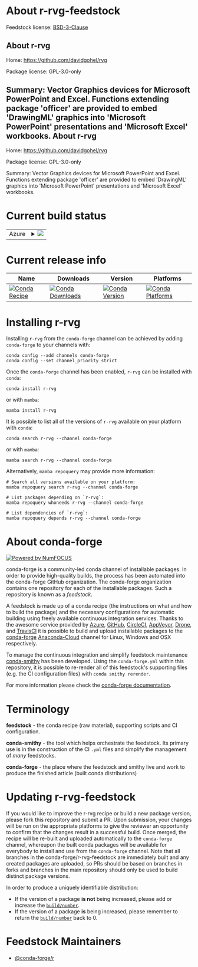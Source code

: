 About r-rvg-feedstock
=====================

Feedstock license: [BSD-3-Clause](https://github.com/conda-forge/r-rvg-feedstock/blob/main/LICENSE.txt)

About r-rvg
-----------

Home: https://github.com/davidgohel/rvg

Package license: GPL-3.0-only

Summary: Vector Graphics devices for Microsoft PowerPoint and Excel. Functions extending package 'officer' are provided to  embed 'DrawingML' graphics into 'Microsoft PowerPoint' presentations and  'Microsoft Excel' workbooks.
About r-rvg
-----------

Home: https://github.com/davidgohel/rvg

Package license: GPL-3.0-only

Summary: Vector Graphics devices for Microsoft PowerPoint and Excel. Functions extending package 'officer' are provided to  embed 'DrawingML' graphics into 'Microsoft PowerPoint' presentations and  'Microsoft Excel' workbooks.

Current build status
====================


<table>
    
  <tr>
    <td>Azure</td>
    <td>
      <details>
        <summary>
          <a href="https://dev.azure.com/conda-forge/feedstock-builds/_build/latest?definitionId=1582&branchName=main">
            <img src="https://dev.azure.com/conda-forge/feedstock-builds/_apis/build/status/r-rvg-feedstock?branchName=main">
          </a>
        </summary>
        <table>
          <thead><tr><th>Variant</th><th>Status</th></tr></thead>
          <tbody><tr>
              <td>linux_64_r_base4.2</td>
              <td>
                <a href="https://dev.azure.com/conda-forge/feedstock-builds/_build/latest?definitionId=1582&branchName=main">
                  <img src="https://dev.azure.com/conda-forge/feedstock-builds/_apis/build/status/r-rvg-feedstock?branchName=main&jobName=linux&configuration=linux%20linux_64_r_base4.2" alt="variant">
                </a>
              </td>
            </tr><tr>
              <td>linux_64_r_base4.3</td>
              <td>
                <a href="https://dev.azure.com/conda-forge/feedstock-builds/_build/latest?definitionId=1582&branchName=main">
                  <img src="https://dev.azure.com/conda-forge/feedstock-builds/_apis/build/status/r-rvg-feedstock?branchName=main&jobName=linux&configuration=linux%20linux_64_r_base4.3" alt="variant">
                </a>
              </td>
            </tr><tr>
              <td>osx_64_r_base4.2</td>
              <td>
                <a href="https://dev.azure.com/conda-forge/feedstock-builds/_build/latest?definitionId=1582&branchName=main">
                  <img src="https://dev.azure.com/conda-forge/feedstock-builds/_apis/build/status/r-rvg-feedstock?branchName=main&jobName=osx&configuration=osx%20osx_64_r_base4.2" alt="variant">
                </a>
              </td>
            </tr><tr>
              <td>osx_64_r_base4.3</td>
              <td>
                <a href="https://dev.azure.com/conda-forge/feedstock-builds/_build/latest?definitionId=1582&branchName=main">
                  <img src="https://dev.azure.com/conda-forge/feedstock-builds/_apis/build/status/r-rvg-feedstock?branchName=main&jobName=osx&configuration=osx%20osx_64_r_base4.3" alt="variant">
                </a>
              </td>
            </tr><tr>
              <td>win_64</td>
              <td>
                <a href="https://dev.azure.com/conda-forge/feedstock-builds/_build/latest?definitionId=1582&branchName=main">
                  <img src="https://dev.azure.com/conda-forge/feedstock-builds/_apis/build/status/r-rvg-feedstock?branchName=main&jobName=win&configuration=win%20win_64_" alt="variant">
                </a>
              </td>
            </tr>
          </tbody>
        </table>
      </details>
    </td>
  </tr>
</table>

Current release info
====================

| Name | Downloads | Version | Platforms |
| --- | --- | --- | --- |
| [![Conda Recipe](https://img.shields.io/badge/recipe-r--rvg-green.svg)](https://anaconda.org/conda-forge/r-rvg) | [![Conda Downloads](https://img.shields.io/conda/dn/conda-forge/r-rvg.svg)](https://anaconda.org/conda-forge/r-rvg) | [![Conda Version](https://img.shields.io/conda/vn/conda-forge/r-rvg.svg)](https://anaconda.org/conda-forge/r-rvg) | [![Conda Platforms](https://img.shields.io/conda/pn/conda-forge/r-rvg.svg)](https://anaconda.org/conda-forge/r-rvg) |

Installing r-rvg
================

Installing `r-rvg` from the `conda-forge` channel can be achieved by adding `conda-forge` to your channels with:

```
conda config --add channels conda-forge
conda config --set channel_priority strict
```

Once the `conda-forge` channel has been enabled, `r-rvg` can be installed with `conda`:

```
conda install r-rvg
```

or with `mamba`:

```
mamba install r-rvg
```

It is possible to list all of the versions of `r-rvg` available on your platform with `conda`:

```
conda search r-rvg --channel conda-forge
```

or with `mamba`:

```
mamba search r-rvg --channel conda-forge
```

Alternatively, `mamba repoquery` may provide more information:

```
# Search all versions available on your platform:
mamba repoquery search r-rvg --channel conda-forge

# List packages depending on `r-rvg`:
mamba repoquery whoneeds r-rvg --channel conda-forge

# List dependencies of `r-rvg`:
mamba repoquery depends r-rvg --channel conda-forge
```


About conda-forge
=================

[![Powered by
NumFOCUS](https://img.shields.io/badge/powered%20by-NumFOCUS-orange.svg?style=flat&colorA=E1523D&colorB=007D8A)](https://numfocus.org)

conda-forge is a community-led conda channel of installable packages.
In order to provide high-quality builds, the process has been automated into the
conda-forge GitHub organization. The conda-forge organization contains one repository
for each of the installable packages. Such a repository is known as a *feedstock*.

A feedstock is made up of a conda recipe (the instructions on what and how to build
the package) and the necessary configurations for automatic building using freely
available continuous integration services. Thanks to the awesome service provided by
[Azure](https://azure.microsoft.com/en-us/services/devops/), [GitHub](https://github.com/),
[CircleCI](https://circleci.com/), [AppVeyor](https://www.appveyor.com/),
[Drone](https://cloud.drone.io/welcome), and [TravisCI](https://travis-ci.com/)
it is possible to build and upload installable packages to the
[conda-forge](https://anaconda.org/conda-forge) [Anaconda-Cloud](https://anaconda.org/)
channel for Linux, Windows and OSX respectively.

To manage the continuous integration and simplify feedstock maintenance
[conda-smithy](https://github.com/conda-forge/conda-smithy) has been developed.
Using the ``conda-forge.yml`` within this repository, it is possible to re-render all of
this feedstock's supporting files (e.g. the CI configuration files) with ``conda smithy rerender``.

For more information please check the [conda-forge documentation](https://conda-forge.org/docs/).

Terminology
===========

**feedstock** - the conda recipe (raw material), supporting scripts and CI configuration.

**conda-smithy** - the tool which helps orchestrate the feedstock.
                   Its primary use is in the construction of the CI ``.yml`` files
                   and simplify the management of *many* feedstocks.

**conda-forge** - the place where the feedstock and smithy live and work to
                  produce the finished article (built conda distributions)


Updating r-rvg-feedstock
========================

If you would like to improve the r-rvg recipe or build a new
package version, please fork this repository and submit a PR. Upon submission,
your changes will be run on the appropriate platforms to give the reviewer an
opportunity to confirm that the changes result in a successful build. Once
merged, the recipe will be re-built and uploaded automatically to the
`conda-forge` channel, whereupon the built conda packages will be available for
everybody to install and use from the `conda-forge` channel.
Note that all branches in the conda-forge/r-rvg-feedstock are
immediately built and any created packages are uploaded, so PRs should be based
on branches in forks and branches in the main repository should only be used to
build distinct package versions.

In order to produce a uniquely identifiable distribution:
 * If the version of a package **is not** being increased, please add or increase
   the [``build/number``](https://docs.conda.io/projects/conda-build/en/latest/resources/define-metadata.html#build-number-and-string).
 * If the version of a package **is** being increased, please remember to return
   the [``build/number``](https://docs.conda.io/projects/conda-build/en/latest/resources/define-metadata.html#build-number-and-string)
   back to 0.

Feedstock Maintainers
=====================

* [@conda-forge/r](https://github.com/conda-forge/r/)

